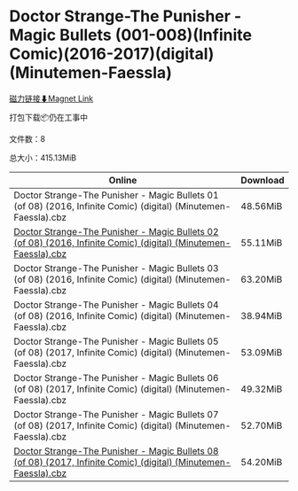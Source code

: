# Doctor Strange-The Punisher - Magic Bullets (001-008)(Infinite Comic)(2016-2017)(digital)(Minutemen-Faessla)

[磁力链接⬇Magnet Link](magnet:?xt=urn:btih:f5e1dc5c7bccc01bce35106848fddbd931210c79&dn=Doctor%20Strange-The%20Punisher%20-%20Magic%20Bullets%20%28001-008%29%28Infinite%20Comic%29%282016-2017%29%28digital%29%28Minutemen-Faessla%29)

打包下载📦仍在工事中

文件数：8

总大小：415.13MiB

Online | Download
--- | ---
Doctor Strange-The Punisher - Magic Bullets 01 (of 08) (2016, Infinite Comic) (digital) (Minutemen-Faessla).cbz | 48.56MiB
[Doctor Strange-The Punisher - Magic Bullets 02 (of 08) (2016, Infinite Comic) (digital) (Minutemen-Faessla).cbz](https://github.com/alicewish/markdown/blob/master/comic/Doctor-Strange-Punisher-Magic-Bullets-02-of-08-2016-Infinite-Comic-digital-Minutemen-Faessla-cbz.md) | 55.11MiB
Doctor Strange-The Punisher - Magic Bullets 03 (of 08) (2016, Infinite Comic) (digital) (Minutemen-Faessla).cbz | 63.20MiB
Doctor Strange-The Punisher - Magic Bullets 04 (of 08) (2016, Infinite Comic) (digital) (Minutemen-Faessla).cbz | 38.94MiB
Doctor Strange-The Punisher - Magic Bullets 05 (of 08) (2017, Infinite Comic) (digital) (Minutemen-Faessla).cbz | 53.09MiB
Doctor Strange-The Punisher - Magic Bullets 06 (of 08) (2017, Infinite Comic) (digital) (Minutemen-Faessla).cbz | 49.32MiB
Doctor Strange-The Punisher - Magic Bullets 07 (of 08) (2017, Infinite Comic) (digital) (Minutemen-Faessla).cbz | 52.70MiB
[Doctor Strange-The Punisher - Magic Bullets 08 (of 08) (2017, Infinite Comic) (digital) (Minutemen-Faessla).cbz](https://github.com/alicewish/markdown/blob/master/comic/Doctor-Strange-Punisher-Magic-Bullets-08-of-08-2017-Infinite-Comic-digital-Minutemen-Faessla-cbz.md) | 54.20MiB